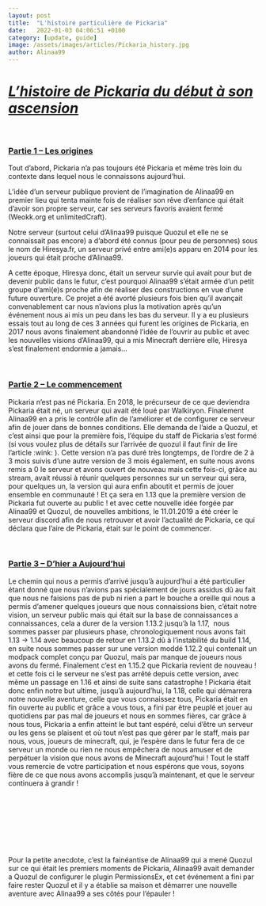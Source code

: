 ```yaml
---
layout: post
title:  "L'histoire particulière de Pickaria"
date:   2022-01-03 04:06:51 +0100
category: [update, guide]
image: /assets/images/articles/Pickaria_history.jpg
author: Alinaa99
---
```

<h1><em><u>L&rsquo;histoire de Pickaria du d&eacute;but &agrave; son ascension</u></em></h1>
<p>&nbsp;</p>
<h3><u>Partie 1 &ndash; Les origines</u></h3>
<p>Tout d&rsquo;abord, Pickaria n&rsquo;a pas toujours &eacute;t&eacute; Pickaria et m&ecirc;me tr&egrave;s loin du contexte dans lequel nous le connaissons aujourd&rsquo;hui.</p>
<p>L&rsquo;id&eacute;e d&rsquo;un serveur publique provient de l&rsquo;imagination de Alinaa99 en premier lieu qui tenta mainte fois de r&eacute;aliser son r&ecirc;ve d&rsquo;enfance qui &eacute;tait d&rsquo;avoir son propre serveur, car ses serveurs favoris avaient ferm&eacute; (Weokk.org et unlimitedCraft).</p>
<p>Notre serveur (surtout celui d&rsquo;Alinaa99 puisque Quozul et elle ne se connaissait pas encore) a d&rsquo;abord &eacute;t&eacute; connus (pour peu de personnes) sous le nom de Hiresya.fr, un serveur priv&eacute; entre ami(e)s apparu en 2014 pour les joueurs qui &eacute;tait proche d&rsquo;Alinaa99.</p>
<p>A cette &eacute;poque, Hiresya donc, &eacute;tait un serveur survie qui avait pour but de devenir public dans le futur, c&rsquo;est pourquoi Alinaa99 s&rsquo;&eacute;tait arm&eacute;e d&rsquo;un petit groupe d&rsquo;ami(e)s proche afin de r&eacute;aliser des constructions en vue d&rsquo;une future ouverture. Ce projet a &eacute;t&eacute; avort&eacute; plusieurs fois bien qu&rsquo;il avan&ccedil;ait convenablement car nous n&rsquo;avions plus la motivation apr&egrave;s qu&rsquo;un &eacute;v&eacute;nement nous ai mis un peu dans les bas du serveur. Il y a eu plusieurs essais tout au long de ces 3 ann&eacute;es qui furent les origines de Pickaria, en 2017 nous avons finalement abandonn&eacute; l&rsquo;id&eacute;e de l&rsquo;ouvrir au public et avec les nouvelles visions d&rsquo;Alinaa99, qui a mis Minecraft derri&egrave;re elle, Hiresya s&rsquo;est finalement endormie a jamais&hellip;</p>
<p>&nbsp;</p>
<h3><u>Partie 2 &ndash; Le commencement</u></h3>
<p>Pickaria n&rsquo;est pas n&eacute; Pickaria. En 2018, le pr&eacute;curseur de ce que deviendra Pickaria &eacute;tait n&eacute;, un serveur qui avait &eacute;t&eacute; lou&eacute; par Walkiryon. Finalement Alinaa99 en a pris le contr&ocirc;le afin de l&rsquo;am&eacute;liorer et de configurer ce serveur afin de jouer dans de bonnes conditions. Elle demanda de l&rsquo;aide a Quozul, et c&rsquo;est ainsi que pour la premi&egrave;re fois, l&rsquo;&eacute;quipe du staff de Pickaria s&rsquo;est form&eacute; (si vous voulez plus de d&eacute;tails sur l&rsquo;arriv&eacute;e de quozul il faut finir de lire l&rsquo;article&nbsp;:wink: ). Cette version n&rsquo;a pas dur&eacute; tr&egrave;s longtemps, de l&rsquo;ordre de 2 &agrave; 3 mois suivis d&rsquo;une autre version de 3 mois &eacute;galement, en suite nous avons remis a 0 le serveur et avons ouvert de nouveau mais cette fois-ci, gr&acirc;ce au stream, avait r&eacute;ussi &agrave; r&eacute;unir quelques personnes sur un serveur qui sera, pour quelques un, la version qui aura enfin aboutit et permis de jouer ensemble en communaut&eacute;&nbsp;! Et &ccedil;a sera en 1.13 que la premi&egrave;re version de Pickaria fut ouverte au public&nbsp;! et avec cette nouvelle id&eacute;e forg&eacute;e par Alinaa99 et Quozul, de nouvelles ambitions, le 11.01.2019 a &eacute;t&eacute; cr&eacute;er le serveur discord afin de nous retrouver et avoir l&rsquo;actualit&eacute; de Pickaria, ce qui d&eacute;clara que l&rsquo;aire de Pickaria, &eacute;tait sur le point de commencer.</p>
<p>&nbsp;</p>
<h3><u>Partie 3 &ndash; D&rsquo;hier a Aujourd&rsquo;hui</u></h3>
<p>Le chemin qui nous a permis d&rsquo;arriv&eacute; jusqu&rsquo;&agrave; aujourd&rsquo;hui a &eacute;t&eacute; particulier &eacute;tant donn&eacute; que nous n&rsquo;avions pas sp&eacute;cialement de jours assidus d&ucirc; au fait que nous ne faisions pas de pub ni rien a part le bouche a oreille qui nous a permis d&rsquo;amener quelques joueurs que nous connaissions bien, c&rsquo;&eacute;tait notre vision, un serveur public mais qui &eacute;tait sur la base de connaissances a connaissances, cela a durer de la version 1.13.2 jusqu&rsquo;&agrave; la 1.17,&nbsp; nous sommes passer par plusieurs phase, chronologiquement nous avons fait 1.13 -&gt; 1.14 avec beaucoup de retour en 1.13.2 d&ucirc; &agrave; l&rsquo;instabilit&eacute; du build 1.14, en suite nous sommes passer sur une version modd&eacute; 1.12.2 qui contenait un modpack complet con&ccedil;u par Quozul, mais par manque de joueurs nous avons du ferm&eacute;. Finalement c&rsquo;est en 1.15.2 que Pickaria revient de nouveau&nbsp;! et cette fois ci le serveur ne s&rsquo;est pas arr&ecirc;t&eacute; depuis cette version, avec m&ecirc;me un passage en 1.16 et ainsi de suite sans catastrophe&nbsp;! Pickaria &eacute;tait donc enfin notre but ultime, jusqu&rsquo;&agrave; aujourd&rsquo;hui, la 1.18, celle qui d&eacute;marrera notre nouvelle aventure, celle que vous connaissez tous, Pickaria &eacute;tait en fin ouverte au public et gr&acirc;ce a vous tous, a fini par &ecirc;tre peupl&eacute; et jouer au quotidiens par pas mal de joueurs et nous en sommes fi&egrave;res, car gr&acirc;ce &agrave; nous tous, Pickaria a enfin atteint le but tant esp&eacute;r&eacute;, celui d&rsquo;&ecirc;tre un serveur ou les gens se plaisent et o&ugrave; tout n&rsquo;est pas que g&eacute;rer par le staff, mais par nous, vous, joueurs de minecraft, qui, je l&rsquo;esp&egrave;re dans le futur fera de ce serveur un monde ou rien ne nous emp&ecirc;chera de nous amuser et de perp&eacute;tuer la vision que nous avons de Minecraft aujourd&rsquo;hui&nbsp;! Tout le staff vous remercie de votre participation et nous esp&eacute;rons que vous, soyons fi&egrave;re de ce que nous avons accomplis jusqu&rsquo;&agrave; maintenant, et que le serveur continuera &agrave; grandir&nbsp;!</p>
<p>&nbsp;</p>
<p>&nbsp;</p>
<p>&nbsp;</p>
<p>&nbsp;</p>
<p>Pour la petite anecdote, c&rsquo;est la fain&eacute;antise de Alinaa99 qui a men&eacute; Quozul sur ce qui &eacute;tait les premiers moments de Pickaria, Alinaa99 avait demander a Quozul de configurer le plugin PermissionsEx, et cet &eacute;v&eacute;nement a fini par faire rester Quozul et il y a &eacute;tablie sa maison et d&eacute;marrer une nouvelle aventure avec Alinaa99 a ses c&ocirc;t&eacute;s pour l&rsquo;&eacute;pauler&nbsp;!</p>
